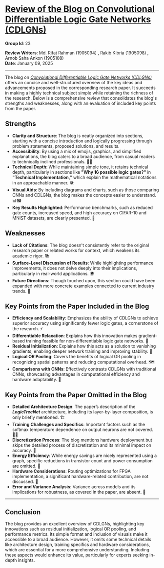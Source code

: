 # <a href="https://github.com/MdRaihanSobhan/Blog---Convolutional-Differentiable-Logic-Gate-Network/blob/main/blog.md">Review of the Blog on Convolutional Differentiable Logic Gate Networks (CDLGNs) </a>

**Group Id**: 23

**Review Writers**: Md. Rifat Rahman (1905094) , Rakib Kibria (1905098) , Arnob Saha Ankon (1905108)  
**Date**: January 09, 2025

---

The blog on [_Convolutional Differentiable Logic Gate Networks (CDLGNs)_](https://arxiv.org/pdf/2411.04732) offers an concise and well-structured overview of the key ideas and advancements proposed in the corresponding research paper. It succeeds in making a highly technical subject simple while retaining the richness of the research. Below is a comprehensive review that consolidates the blog's strengths and weaknesses, along with an evaluation of included key points from the paper.


## Strengths

- **Clarity and Structure**: The blog is neatly organized into sections, starting with a concise introduction and logically progressing through problem statements, proposed solutions, and results.
- **Accessibility**: By using a mix of emojis, graphics, and simplified explanations, the blog caters to a broad audience, from casual readers to technically inclined professionals. 🧠💡
- **Technical Depth**: While maintaining simple tone, it retains technical depth, particularly in sections like **"Why 16 possible logic gates?"** in **"Technical Implementation,"** which explain the mathematical notations in an approachable manner. 🛠️
- **Visual Aids**: By including diagrams and charts, such as those comparing CNNs and CDLGNs, the blog makes the concepts easier to understand. 📊🖼️
- **Key Results Highlighted**: Performance benchmarks, such as reduced gate counts, increased speed, and high accuracy on CIFAR-10 and MNIST datasets, are clearly presented. 🚀



## Weaknesses

- **Lack of Citations**: The blog doesn't consistently refer to the original research paper or related works for context, which weakens its academic rigor. 📚
- **Surface-Level Discussion of Results**: While highlighting performance improvements, it does not delve deeply into their implications, particularly in real-world applications. 🌍
- **Future Directions**: Though touched upon, this section could have been expanded with more concrete examples connected to current industry trends. 🔮



## Key Points from the Paper Included in the Blog

- **Efficiency and Scalability**: Emphasizes the ability of CDLGNs to achieve superior accuracy using significantly fewer logic gates, a cornerstone of the research. ⚡
- **Differentiable Relaxation**: Explains how this innovation makes gradient-based training feasible for non-differentiable logic gate networks. 🔄
- **Residual Initialization**: Explains how this acts as a solution to vanishing gradients, enabling deeper network training and improving stability. 🚀
- **Logical OR Pooling**: Covers the benefits of logical OR pooling in recognizing spatial patterns and reducing computational overhead. 🗺️
- **Comparisons with CNNs**: Effectively contrasts CDLGNs with traditional CNNs, showcasing advantages in computational efficiency and hardware adaptability. 🤖



## Key Points from the Paper Omitted in the Blog

- **Detailed Architecture Design**: The paper’s description of the **_LogicTreeNet_** architecture, including its layer-by-layer composition, is only briefly mentioned. 🏗️
- **Training Challenges and Specifics**: Important factors such as the softmax temperature dependence on output neurons are not covered. 🏋️‍♂️
- **Discretization Process**: The blog mentions hardware deployment but skips the detailed process of discretization and its minimal impact on accuracy. 🔧
- **Energy Efficiency**: While energy savings are nicely represented using a graph, specific reductions in transistor count and power consumption are omitted. 🌱
- **Hardware Considerations**: Routing optimizations for FPGA implementation, a significant hardware-related contribution, are not discussed. 🔌
- **Error and Variance Analysis**: Variance across models and its implications for robustness, as covered in the paper, are absent. 🎯

---

## Conclusion

The blog provides an excellent overview of CDLGNs, highlighting key innovations such as residual initialization, logical OR pooling, and performance metrics. Its simple format and inclusion of visuals make it accessible to a broad audience. However, it omits some technical details like architecture design, training specifics and hardware considerations, which are essential for a more comprehensive understanding. Including these aspects would enhance its value, particularly for experts seeking in-depth insights.

